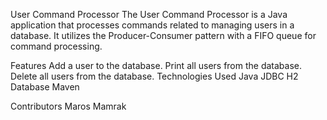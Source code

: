 User Command Processor
The User Command Processor is a Java application that processes commands related to managing users in a database. It utilizes the Producer-Consumer pattern with a FIFO queue for command processing.

Features
Add a user to the database.
Print all users from the database.
Delete all users from the database.
Technologies Used
Java
JDBC
H2 Database
Maven

Contributors
Maros Mamrak
